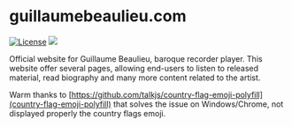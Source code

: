 # guillaumebeaulieu.com

[![License](https://img.shields.io/github/license/MesseBasseProduction/guillaumebeaulieu.com.svg)](https://github.com/MesseBasseProduction/guillaumebeaulieu.com/blob/master/LICENSE.md)
![](https://badgen.net/badge/version/1.3.0/blue)

Official website for Guillaume Beaulieu, baroque recorder player.
This website offer several pages, allowing end-users to listen to released material, read biography and many more content related to the artist.

Warm thanks to [https://github.com/talkjs/country-flag-emoji-polyfill](country-flag-emoji-polyfill) that solves the issue on Windows/Chrome, not displayed properly the country flags emoji.

